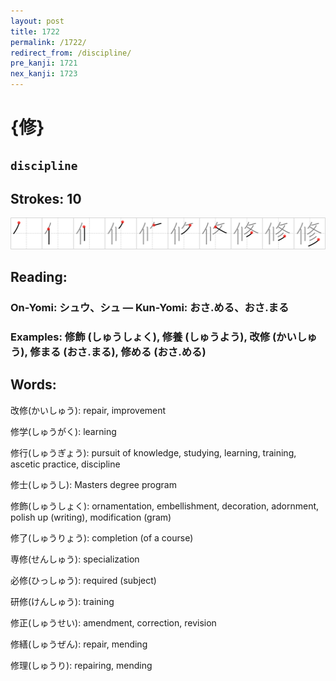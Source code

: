 ```yaml
---
layout: post
title: 1722
permalink: /1722/
redirect_from: /discipline/
pre_kanji: 1721
nex_kanji: 1723
---
```


# {修}

## `discipline`

## Strokes: 10

<div class="stroke"><img src="../images/E4BFAE.png" /></div>

## Reading:

### On-Yomi: シュウ、シュ &mdash; Kun-Yomi: おさ.める、おさ.まる

### Examples: 修飾 (しゅうしょく), 修養 (しゅうよう), 改修 (かいしゅう), 修まる (おさ.まる), 修める (おさ.める)

## Words:

改修(かいしゅう): repair, improvement

修学(しゅうがく): learning

修行(しゅうぎょう): pursuit of knowledge, studying, learning, training, ascetic practice, discipline

修士(しゅうし): Masters degree program

修飾(しゅうしょく): ornamentation, embellishment, decoration, adornment, polish up (writing), modification (gram)

修了(しゅうりょう): completion (of a course)

専修(せんしゅう): specialization

必修(ひっしゅう): required (subject)

研修(けんしゅう): training

修正(しゅうせい): amendment, correction, revision

修繕(しゅうぜん): repair, mending

修理(しゅうり): repairing, mending
